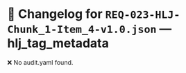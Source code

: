 # 📝 Changelog for `REQ-023-HLJ-Chunk_1-Item_4-v1.0.json` — **hlj_tag_metadata**

❌ No audit.yaml found.
